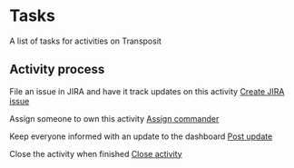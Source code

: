 # Tasks

A list of tasks for activities on Transposit

## Activity process

File an issue in JIRA and have it track updates on this activity
[Create JIRA issue](https://console.transposit.com/mc/t/transposit-default-runbooks/actions/jira_create_issue)

Assign someone to own this activity
[Assign commander](https://console.transposit.com/mc/t/transposit-default-runbooks/actions/assign_commander)

Keep everyone informed with an update to the dashboard
[Post update](https://console.transposit.com/mc/t/transposit-default-runbooks/actions/post_a_dashboard_update)

Close the activity when finished
[Close activity](https://console.transposit.com/mc/t/transposit-default-runbooks/actions/close_activity)
